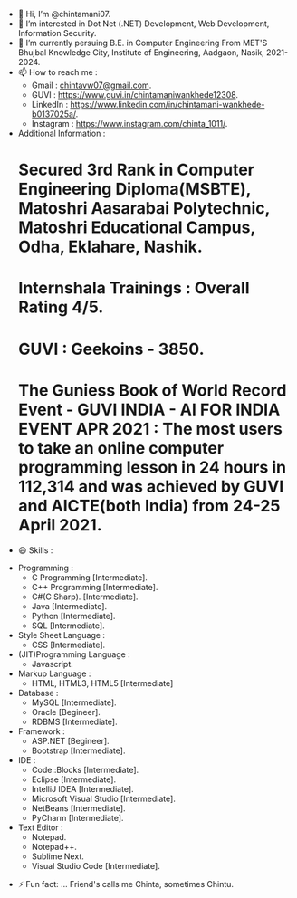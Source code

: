 * 👋 Hi, I’m @chintamani07.
* 👀 I’m interested in Dot Net (.NET) Development, Web Development, Information Security.
* 🌱 I’m currently persuing B.E. in Computer Engineering From MET'S Bhujbal Knowledge City, Institute of Engineering, Aadgaon, Nasik, 2021-2024.
* 📫 How to reach me :
  - Gmail : chintavw07@gmail.com.
  - GUVI : https://www.guvi.in/chintamaniwankhede12308.
  - LinkedIn : https://www.linkedin.com/in/chintamani-wankhede-b0137025a/.
  - Instagram : https://www.instagram.com/chinta_1011/.
* Additional Information :
  # Secured 3rd Rank in Computer Engineering Diploma(MSBTE), Matoshri Aasarabai Polytechnic, Matoshri Educational Campus, Odha, Eklahare, Nashik.
  # Internshala Trainings : Overall Rating 4/5.
  # GUVI : Geekoins - 3850.
  # The Guniess Book of World Record Event - GUVI INDIA - AI FOR INDIA EVENT APR 2021 : The most users to take an online computer programming lesson in 24 hours in 112,314 and was achieved by GUVI and AICTE(both India) from 24-25 April 2021.
- 😄 Skills :
* Programming :
  - C Programming [Intermediate].
  - C++ Programming [Intermediate].
  - C#(C Sharp). [Intermediate].
  - Java [Intermediate].
  - Python [Intermediate].
  - SQL [Intermediate].
* Style Sheet Language :
  - CSS [Intermediate].
* (JIT)Programming Language :
  -  Javascript.
* Markup Language :
  - HTML, HTML3, HTML5 [Intermediate]
* Database :
  - MySQL [Intermediate].
  - Oracle [Begineer].
  - RDBMS [Intermediate].
* Framework :
  - ASP.NET [Begineer].
  - Bootstrap [Intermediate].
* IDE :
  - Code::Blocks [Intermediate].
  - Eclipse [Intermediate].
  - IntelliJ IDEA [Intermediate].
  - Microsoft Visual Studio [Intermediate].
  - NetBeans [Intermediate].
  - PyCharm [Intermediate].
* Text Editor :
  - Notepad.
  - Notepad++.
  - Sublime Next.
  - Visual Studio Code [Intermediate].
- ⚡ Fun fact: ... Friend's calls me Chinta, sometimes Chintu.
<!---
chintamani07/chintamani07 is a ✨ special ✨ repository because its `README.md` (this file) appears on your GitHub profile.
You can click the Preview link to take a look at your changes.
--->
